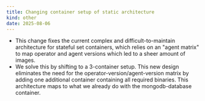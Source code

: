 ```yaml
---
title: Changing container setup of static architecture
kind: other
date: 2025-08-06
---
```


* This change fixes the current complex and difficult-to-maintain architecture for stateful set containers, which relies on an "agent matrix" to map operator and agent versions which led to a sheer amount of images.
* We solve this by shifting to a 3-container setup. This new design eliminates the need for the operator-version/agent-version matrix by adding one additional container containing all required binaries. This architecture maps to what we already do with the mongodb-database container.
